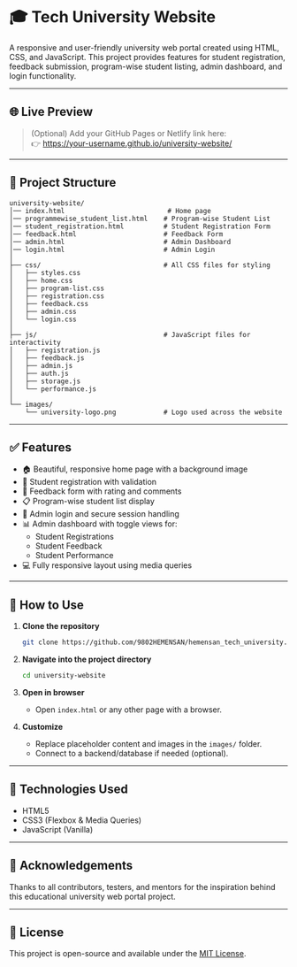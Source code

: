 # 🎓 Tech University Website

A responsive and user-friendly university web portal created using HTML, CSS, and JavaScript. This project provides features for student registration, feedback submission, program-wise student listing, admin dashboard, and login functionality.

---

## 🌐 Live Preview

> (Optional) Add your GitHub Pages or Netlify link here:  
> 👉 https://your-username.github.io/university-website/

---

## 📁 Project Structure

```
university-website/
│── index.html                          # Home page
│── programmewise_student_list.html    # Program-wise Student List
│── student_registration.html          # Student Registration Form
│── feedback.html                      # Feedback Form
│── admin.html                         # Admin Dashboard
│── login.html                         # Admin Login
│
├── css/                               # All CSS files for styling
│   ├── styles.css
│   ├── home.css
│   ├── program-list.css
│   ├── registration.css
│   ├── feedback.css
│   ├── admin.css
│   └── login.css
│
├── js/                                # JavaScript files for interactivity
│   ├── registration.js
│   ├── feedback.js
│   ├── admin.js
│   ├── auth.js
│   ├── storage.js
│   └── performance.js
│
└── images/
    └── university-logo.png            # Logo used across the website
```

---

## ✅ Features

- 🏠 Beautiful, responsive home page with a background image
- 📝 Student registration with validation
- 💬 Feedback form with rating and comments
- 📋 Program-wise student list display
- 🔐 Admin login and secure session handling
- 📊 Admin dashboard with toggle views for:
  - Student Registrations
  - Student Feedback
  - Student Performance
- 💻 Fully responsive layout using media queries

---

## 📲 How to Use

1. **Clone the repository**
   ```bash
   git clone https://github.com/9802HEMENSAN/hemensan_tech_university.git
   ```

2. **Navigate into the project directory**
   ```bash
   cd university-website
   ```

3. **Open in browser**
   - Open `index.html` or any other page with a browser.

4. **Customize**
   - Replace placeholder content and images in the `images/` folder.
   - Connect to a backend/database if needed (optional).

---

## 🚀 Technologies Used

- HTML5
- CSS3 (Flexbox & Media Queries)
- JavaScript (Vanilla)

---

## 🙌 Acknowledgements

Thanks to all contributors, testers, and mentors for the inspiration behind this educational university web portal project.

---

## 📄 License

This project is open-source and available under the [MIT License](LICENSE).
